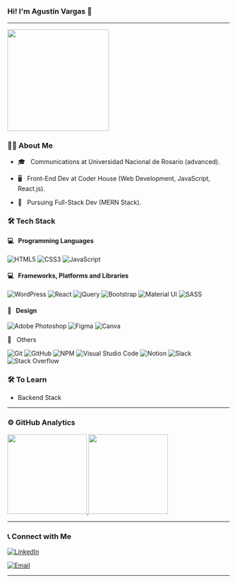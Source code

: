 ### Hi! I'm Agustín Vargas 👋
<hr>
<img align='center' src="https://c.tenor.com/aD7y5Tg9BzwAAAAM/web-design-modern-web-gif.gif" width="230">

<h3>🙋‍♂️ About Me</h3>



- 🎓 &nbsp; Communications at Universidad Nacional de Rosario (advanced).

- 🖥 &nbsp; Front-End Dev at Coder House (Web Development, JavaScript, React.js).

- 🌱 &nbsp; Pursuing Full-Stack Dev (MERN Stack).



<h3>🛠 Tech Stack</h3>
<h4>💻 &nbsp; Programming Languages</h4>

![HTML5](https://img.shields.io/badge/html5-%23E34F26.svg?style=for-the-badge&logo=html5&logoColor=white)
![CSS3](https://img.shields.io/badge/css3-%231572B6.svg?style=for-the-badge&logo=css3&logoColor=white)
![JavaScript](https://img.shields.io/badge/javascript-%23323330.svg?style=for-the-badge&logo=javascript&logoColor=%23F7DF1E)
 
 <h4>💻 &nbsp; Frameworks, Platforms and Libraries</h4> 

![WordPress](https://img.shields.io/badge/WordPress-%23117AC9.svg?style=for-the-badge&logo=WordPress&logoColor=white)
![React](https://img.shields.io/badge/react-%2320232a.svg?style=for-the-badge&logo=react&logoColor=%2361DAFB)
![jQuery](https://img.shields.io/badge/jquery-%230769AD.svg?style=for-the-badge&logo=jquery&logoColor=white)
![Bootstrap](https://img.shields.io/badge/bootstrap-%23563D7C.svg?style=for-the-badge&logo=bootstrap&logoColor=white)
![Material UI](https://img.shields.io/badge/materialui-%230081CB.svg?style=for-the-badge&logo=material-ui&logoColor=white)
![SASS](https://img.shields.io/badge/SASS-hotpink.svg?style=for-the-badge&logo=SASS&logoColor=white)

 <h4>🎨 &nbsp; Design</h4>
  
![Adobe Photoshop](https://img.shields.io/badge/adobephotoshop-%2331A8FF.svg?style=for-the-badge&logo=adobephotoshop&logoColor=white)
![Figma](https://img.shields.io/badge/figma-%23F24E1E.svg?style=for-the-badge&logo=figma&logoColor=white)
![Canva](https://img.shields.io/badge/Canva-%2300C4CC.svg?style=for-the-badge&logo=Canva&logoColor=white)

 
🔧 &nbsp; Others
  
![Git](https://img.shields.io/badge/git-%23F05033.svg?style=for-the-badge&logo=git&logoColor=white)
![GitHub](https://img.shields.io/badge/github-%23121011.svg?style=for-the-badge&logo=github&logoColor=white)
![NPM](https://img.shields.io/badge/NPM-%23000000.svg?style=for-the-badge&logo=npm&logoColor=white)
![Visual Studio Code](https://img.shields.io/badge/VisualStudioCode-0078d7.svg?style=for-the-badge&logo=visual-studio-code&logoColor=white)
![Notion](https://img.shields.io/badge/Notion-%23000000.svg?style=for-the-badge&logo=notion&logoColor=white)
![Slack](https://img.shields.io/badge/Slack-4A154B?style=for-the-badge&logo=slack&logoColor=white)
![Stack Overflow](https://img.shields.io/badge/Stack_Overflow-FE7A16?style=for-the-badge&logo=stack-overflow&logoColor=white)
  
<h3>🛠 To Learn</h3>

- Backend Stack

<hr>

<h3> ⚙️  GitHub Analytics </h3>

<a href="https://github.com/agustinvargas">
  <img height="180em" src="https://github-readme-stats.vercel.app/api/top-langs/?username=agustinvargas&theme=buefy&layout=compact" />
  <img height="180em" src="https://github-readme-stats.vercel.app/api?username=agustinvargas&theme=buefy&show_icons=true" />
</a>

<hr>

<h3> 📞  Connect with Me </h3>

<p align="center">


<a href="https://www.linkedin.com/in/agusvargas/"><img alt="LinkedIn" src="https://img.shields.io/badge/LinkedIn-agusvargas-blue?style=flat-square&logo=linkedin"></a>

<a href="mailto:agustinvargas93@gmail.com"><img alt="Email" src="https://img.shields.io/badge/Email-agustinvargas93@gmail.com-blue?style=flat-square&logo=gmail"></a>

</p>

<hr>



